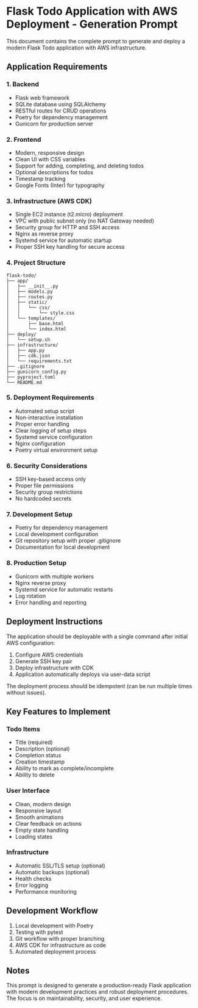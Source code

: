 # Flask Todo Application with AWS Deployment - Generation Prompt

This document contains the complete prompt to generate and deploy a modern Flask Todo application with AWS infrastructure.

## Application Requirements

### 1. Backend
- Flask web framework
- SQLite database using SQLAlchemy
- RESTful routes for CRUD operations
- Poetry for dependency management
- Gunicorn for production server

### 2. Frontend
- Modern, responsive design
- Clean UI with CSS variables
- Support for adding, completing, and deleting todos
- Optional descriptions for todos
- Timestamp tracking
- Google Fonts (Inter) for typography

### 3. Infrastructure (AWS CDK)
- Single EC2 instance (t2.micro) deployment
- VPC with public subnet only (no NAT Gateway needed)
- Security group for HTTP and SSH access
- Nginx as reverse proxy
- Systemd service for automatic startup
- Proper SSH key handling for secure access

### 4. Project Structure
```
flask-todo/
├── app/
│   ├── __init__.py
│   ├── models.py
│   ├── routes.py
│   ├── static/
│   │   └── css/
│   │       └── style.css
│   └── templates/
│       ├── base.html
│       └── index.html
├── deploy/
│   └── setup.sh
├── infrastructure/
│   ├── app.py
│   ├── cdk.json
│   └── requirements.txt
├── .gitignore
├── gunicorn_config.py
├── pyproject.toml
└── README.md
```

### 5. Deployment Requirements
- Automated setup script
- Non-interactive installation
- Proper error handling
- Clear logging of setup steps
- Systemd service configuration
- Nginx configuration
- Poetry virtual environment setup

### 6. Security Considerations
- SSH key-based access only
- Proper file permissions
- Security group restrictions
- No hardcoded secrets

### 7. Development Setup
- Poetry for dependency management
- Local development configuration
- Git repository setup with proper .gitignore
- Documentation for local development

### 8. Production Setup
- Gunicorn with multiple workers
- Nginx reverse proxy
- Systemd service for automatic restarts
- Log rotation
- Error handling and reporting

## Deployment Instructions

The application should be deployable with a single command after initial AWS configuration:

1. Configure AWS credentials
2. Generate SSH key pair
3. Deploy infrastructure with CDK
4. Application automatically deploys via user-data script

The deployment process should be idempotent (can be run multiple times without issues).

## Key Features to Implement

### Todo Items
- Title (required)
- Description (optional)
- Completion status
- Creation timestamp
- Ability to mark as complete/incomplete
- Ability to delete

### User Interface
- Clean, modern design
- Responsive layout
- Smooth animations
- Clear feedback on actions
- Empty state handling
- Loading states

### Infrastructure
- Automatic SSL/TLS setup (optional)
- Automatic backups (optional)
- Health checks
- Error logging
- Performance monitoring

## Development Workflow

1. Local development with Poetry
2. Testing with pytest
3. Git workflow with proper branching
4. AWS CDK for infrastructure as code
5. Automated deployment process

## Notes

This prompt is designed to generate a production-ready Flask application with modern development practices and robust deployment procedures. The focus is on maintainability, security, and user experience. 